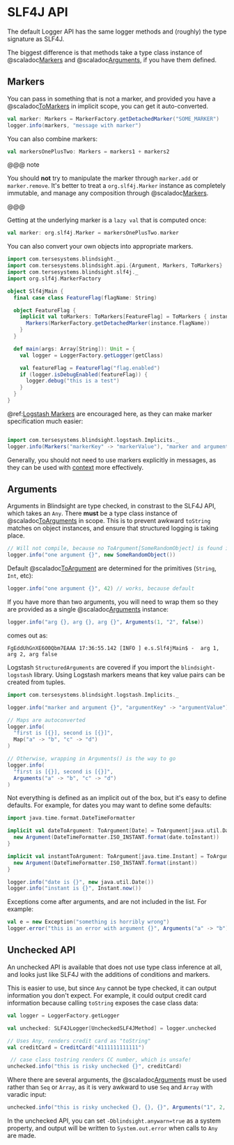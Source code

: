# SLF4J API

The default Logger API has the same logger methods and (roughly) the type signature as SLF4J.

The biggest difference is that methods take a type class instance of @scaladoc[Markers](com.tersesystems.blindsight.api.Markers) and @scaladoc[Arguments](com.tersesystems.blindsight.api.Arguments), if you have them defined.

## Markers

You can pass in something that is not a marker, and provided you have a @scaladoc[ToMarkers](com.tersesystems.blindsight.api.ToMarkers) in implicit scope, you can get it auto-converted.

```scala
val marker: Markers = MarkerFactory.getDetachedMarker("SOME_MARKER")
logger.info(markers, "message with marker")
```

You can also combine markers:

```scala
val markersOnePlusTwo: Markers = markers1 + markers2
```

@@@ note

You should **not** try to manipulate the marker through `marker.add` or `marker.remove`.  It's better to treat a `org.slf4j.Marker` instance as completely immutable, and manage any composition through @scaladoc[Markers](com.tersesystems.blindsight.api.Markers).

@@@

Getting at the underlying marker is a `lazy val` that is computed once:

```scala
val marker: org.slf4j.Marker = markersOnePlusTwo.marker
```

You can also convert your own objects into appropriate markers.

```scala
import com.tersesystems.blindsight._
import com.tersesystems.blindsight.api.{Argument, Markers, ToMarkers}
import com.tersesystems.blindsight.slf4j._
import org.slf4j.MarkerFactory

object Slf4jMain {
  final case class FeatureFlag(flagName: String)

  object FeatureFlag {
    implicit val toMarkers: ToMarkers[FeatureFlag] = ToMarkers { instance =>
      Markers(MarkerFactory.getDetachedMarker(instance.flagName))
    }
  }

  def main(args: Array[String]): Unit = {
    val logger = LoggerFactory.getLogger(getClass)

    val featureFlag = FeatureFlag("flag.enabled")
    if (logger.isDebugEnabled(featureFlag)) {
      logger.debug("this is a test")
    }
  }
}
```

@ref:[Logstash Markers](structured.md) are encouraged here, as they can make marker specification much easier:

```scala

import com.tersesystems.blindsight.logstash.Implicits._
logger.info(Markers("markerKey" -> "markerValue"), "marker and argument")
```

Generally, you should not need to use markers explicitly in messages, as they can be used with [context](context.md) more effectively.

## Arguments 

Arguments in Blindsight are type checked, in constrast to the SLF4J API, which takes an `Any`.  There **must** be a type class instance of @scaladoc[ToArguments](com.tersesystems.blindsight.api.ToArguments) in scope.  This is to prevent awkward `toString` matches on object instances, and ensure that structured logging is taking place. 

```scala
// Will not compile, because no ToArgument[SomeRandomObject] is found in implicit scope!
logger.info("one argument {}", new SomeRandomObject()) 
```

Default @scaladoc[ToArgument](com.tersesystems.blindsight.api.ToArgument) are determined for the primitives (`String`, `Int`, etc):

```scala
logger.info("one argument {}", 42) // works, because default
```

If you have more than two arguments, you will need to wrap them so they are provided as a single @scaladoc[Arguments](com.tersesystems.blindsight.api.Arguments) instance:

```scala
logger.info("arg {}, arg {}, arg {}", Arguments(1, "2", false))
```

comes out as:

```
FgEddUhGnXE6O0Qbm7EAAA 17:36:55.142 [INFO ] e.s.Slf4jMain$ -  arg 1, arg 2, arg false
```

Logstash `StructuredArguments` are covered if you import the `blindsight-logstash` library.  Using Logstash markers means that key value pairs can be created from tuples. 

```scala
import com.tersesystems.blindsight.logstash.Implicits._

logger.info("marker and argument {}", "argumentKey" -> "argumentValue")

// Maps are autoconverted
logger.info(
  "first is [{}], second is [{}]",
  Map("a" -> "b", "c" -> "d")
)

// Otherwise, wrapping in Arguments() is the way to go
logger.info(
  "first is [{}], second is [{}]",
  Arguments("a" -> "b", "c" -> "d")
)
```

Not everything is defined as an implicit out of the box, but it's easy to define defaults.  For example, for dates you may want to define some defaults:

```scala
import java.time.format.DateTimeFormatter

implicit val dateToArgument: ToArgument[Date] = ToArgument[java.util.Date] { date =>
  new Argument(DateTimeFormatter.ISO_INSTANT.format(date.toInstant))
}

implicit val instantToArgument: ToArgument[java.time.Instant] = ToArgument[java.time.Instant] { instant =>
  new Argument(DateTimeFormatter.ISO_INSTANT.format(instant))
}

logger.info("date is {}", new java.util.Date())
logger.info("instant is {}", Instant.now())
```

Exceptions come after arguments, and are not included in the list.  For example:

```scala
val e = new Exception("something is horribly wrong")
logger.error("this is an error with argument {}", Arguments("a" -> "b"), e)
```

## Unchecked API

An unchecked API is available that does not use type class inference at all, and looks just like SLF4J with the additions of conditions and markers.

This is easier to use, but since `Any` cannot be type checked, it can output information you don't expect.  For example, it could output credit card information because calling `toString` exposes the case class data:

```scala
val logger = LoggerFactory.getLogger

val unchecked: SLF4JLogger[UncheckedSLF4JMethod] = logger.unchecked

// Uses Any, renders credit card as "toString"
val creditCard = CreditCard("4111111111111")

 // case class tostring renders CC number, which is unsafe!
unchecked.info("this is risky unchecked {}", creditCard)
```

Where there are several arguments, the @scaladoc[Arguments](com.tersesystems.blindsight.api.Arguments) must be used rather than `Seq` or `Array`, as it is very awkward to use `Seq` and `Array` with varadic input:

```scala
unchecked.info("this is risky unchecked {}, {}, {}", Arguments("1", 2, true))
```

In the unchecked API, you can set `-Dblindsight.anywarn=true` as a system property, and output will be written to `System.out.error` when calls to `Any` are made.